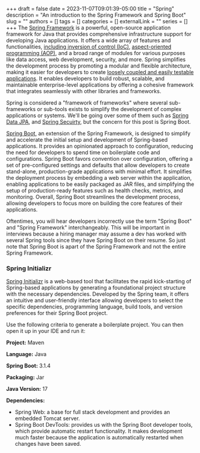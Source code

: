 +++ 
draft = false
date = 2023-11-07T09:01:39-05:00
title = "Spring"
description = "An introduction to the Spring Framework and Spring Boot"
slug = ""
authors = []
tags = []
categories = []
externalLink = ""
series = []
+++
The [Spring Framework](https://spring.io/projects/spring-framework) is a powerful, open-source application framework for Java that provides comprehensive infrastructure support for developing Java applications. It offers a wide array of features and functionalities, [including inversion of control (IoC)](https://docs.spring.io/spring-framework/docs/3.2.x/spring-framework-reference/html/beans.html), [aspect-oriented programming (AOP)](https://docs.spring.io/spring-framework/reference/core/aop.html), and a broad range of modules for various purposes like data access, web development, security, and more. Spring simplifies the development process by promoting a modular and flexible architecture, making it easier for developers to create [loosely coupled and easily testable applications](https://www.codingwithcarl.com/posts/2021-11-09-microservices/). It enables developers to build robust, scalable, and maintainable enterprise-level applications by offering a cohesive framework that integrates seamlessly with other libraries and frameworks.

Spring is considered a "framework of frameworks" where several sub-frameworks or sub-tools exists to simplify the development of complex applications or systems. We'll be going over some of them such as [Spring Data JPA](https://spring.io/projects/spring-data-jpa), and [Spring Secuirty](https://spring.io/projects/spring-security), but the concern for this post is Spring Boot.

[Spring Boot](https://spring.io/projects/spring-boot), an extension of the Spring Framework, is designed to simplify and accelerate the initial setup and development of Spring-based applications. It provides an opinionated approach to configuration, reducing the need for developers to spend time on boilerplate code and configurations. Spring Boot favors convention over configuration, offering a set of pre-configured settings and defaults that allow developers to create stand-alone, production-grade applications with minimal effort. It simplifies the deployment process by embedding a web server within the application, enabling applications to be easily packaged as JAR files, and simplifying the setup of production-ready features such as health checks, metrics, and monitoring. Overall, Spring Boot streamlines the development process, allowing developers to focus more on building the core features of their applications.

Oftentimes, you will hear developers incorrectly use the term "Spring Boot" and "Spring Framework" interchangeably. This will be important in interviews because a hiring manager may assume a dev has worked with several Spring tools since they have Spring Boot on their resume. So just note that Spring Boot is apart of the Spring Framework and not the entire Spring Framework.

### Spring Initializr

[Spring Initializr](https://start.spring.io/) is a web-based tool that facilitates the rapid kick-starting of Spring-based applications by generating a foundational project structure with the necessary dependencies. Developed by the Spring team, it offers an intuitive and user-friendly interface allowing developers to select the specific dependencies, programming language, build tools, and version preferences for their Spring Boot project. 

Use the following criteria to generate a boilerplate project. You can then open it up in your IDE and run it:

**Project:** Maven

**Language:** Java

**Spring Boot:** 3.1.4

**Packaging:** Jar

**Java Version:** 17

**Dependencies:**

- Spring Web: a base for full stack development and provides an
embedded Tomcat server.
- Spring Boot DevTools: provides us with the Spring Boot developer
tools, which provide automatic restart functionality. It makes development much
faster because the application is automatically restarted when changes have been
saved.
